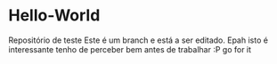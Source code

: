 # Hello-World
Repositório de teste
Este é um branch e está a ser editado.
Epah isto é interessante tenho de perceber bem antes de trabalhar :P
go for it
